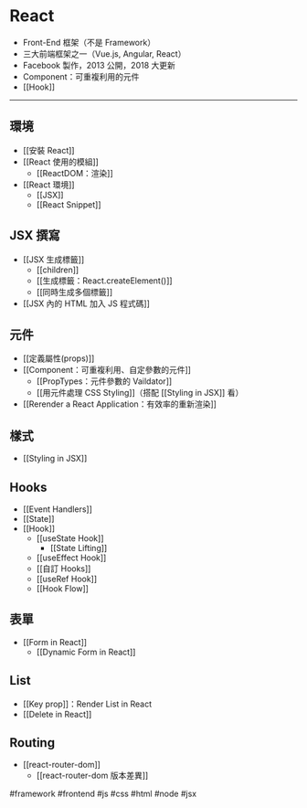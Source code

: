 # React
- Front-End 框架（不是 Framework） 
- 三大前端框架之一（Vue.js, Angular, React）
-  Facebook 製作，2013 公開，2018 大更新
- Component：可重複利用的元件
- [[Hook]]

---

## 環境
- [[安裝 React]]
- [[React 使用的模組]]
	- [[ReactDOM：渲染]]
- [[React 環境]]
	- [[JSX]]
	- [[React Snippet]]

## JSX 撰寫
- [[JSX 生成標籤]]
	- [[children]]
	- [[生成標籤：React.createElement()]]
	- [[同時生成多個標籤]]
- [[JSX 內的 HTML 加入 JS 程式碼]]

## 元件
- [[定義屬性(props)]]
- [[Component：可重複利用、自定參數的元件]]
	- [[PropTypes：元件參數的 Vaildator]]
	- [[用元件處理 CSS Styling]]（搭配 [[Styling in JSX]] 看）
- [[Rerender a React Application：有效率的重新渲染]]

## 樣式
- [[Styling in JSX]]

## Hooks
- [[Event Handlers]]
- [[State]]
- [[Hook]]
	- [[useState Hook]]
		- [[State Lifting]]
	- [[useEffect Hook]]
	- [[自訂 Hooks]]
	- [[useRef Hook]]
	- [[Hook Flow]]

## 表單
- [[Form in React]]
	- [[Dynamic Form in React]]
## List
- [[Key prop]]：Render List in React 
- [[Delete in React]]

## Routing
- [[react-router-dom]]
	- [[react-router-dom 版本差異]]



#framework #frontend #js #css #html #node #jsx